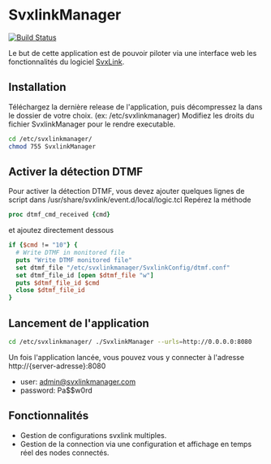 # SvxlinkManager
[![Build Status](https://dev.azure.com/marcbat79/SvxlinkManager/_apis/build/status/SvxlinkManager-core-CI?repoName=marcbat%2Fsvxlinkmanager&branchName=develop)](https://dev.azure.com/marcbat79/SvxlinkManager/_build/latest?definitionId=8&repoName=marcbat%2Fsvxlinkmanager&branchName=develop)

Le but de cette application est de pouvoir piloter via une interface web les fonctionnalités du logiciel [SvxLink](https://github.com/sm0svx/svxlink).

## Installation
Téléchargez la dernière release de l'application, puis décompressez la dans le dossier de votre choix. (ex: /etc/svxlinkmanager)
Modifiez les droits du fichier SvxlinkManager pour le rendre executable.
```bash
cd /etc/svxlinkmanager/
chmod 755 SvxlinkManager
```

## Activer la détection DTMF
Pour activer la détection DTMF, vous devez ajouter quelques lignes de script dans /usr/share/svxlink/event.d/local/logic.tcl
Repérez la méthode
```tcl
proc dtmf_cmd_received {cmd}
```
et ajoutez directement dessous
```tcl
if {$cmd != "10"} {
  # Write DTMF in monitored file
  puts "Write DTMF monitored file"
  set dtmf_file "/etc/svxlinkmanager/SvxlinkConfig/dtmf.conf"
  set dtmf_file_id [open $dtmf_file "w"]
  puts $dtmf_file_id $cmd 
  close $dtmf_file_id
}
```

## Lancement de l'application

```bash
cd /etc/svxlinkmanager/ ./SvxlinkManager --urls=http://0.0.0.0:8080
```

Un fois l'application lancée, vous pouvez vous y connecter à l'adresse http://{server-adresse}:8080
* user: admin@svxlinkmanager.com
* password: Pa$$w0rd

## Fonctionnalités
* Gestion de configurations svxlink multiples.
* Gestion de la connection via une configuration et affichage en temps réel des nodes connectés.
